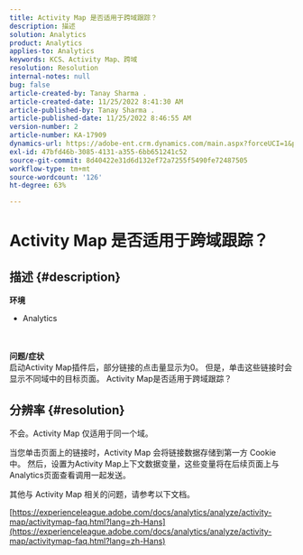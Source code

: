 ```yaml
---
title: Activity Map 是否适用于跨域跟踪？
description: 描述
solution: Analytics
product: Analytics
applies-to: Analytics
keywords: KCS、Activity Map、跨域
resolution: Resolution
internal-notes: null
bug: false
article-created-by: Tanay Sharma .
article-created-date: 11/25/2022 8:41:30 AM
article-published-by: Tanay Sharma .
article-published-date: 11/25/2022 8:46:55 AM
version-number: 2
article-number: KA-17909
dynamics-url: https://adobe-ent.crm.dynamics.com/main.aspx?forceUCI=1&pagetype=entityrecord&etn=knowledgearticle&id=fc907bf3-9c6c-ed11-9561-6045bd006e5a
exl-id: 47bfd46b-3085-4131-a355-6bb651241c52
source-git-commit: 8d40422e31d6d132ef72a7255f5490fe72487505
workflow-type: tm+mt
source-wordcount: '126'
ht-degree: 63%

---
```


# Activity Map 是否适用于跨域跟踪？

## 描述 {#description}

<b>环境</b>
- Analytics

<br> <br><b>问题/症状</b><br>启动Activity Map插件后，部分链接的点击量显示为0。 但是，单击这些链接时会显示不同域中的目标页面。 Activity Map是否适用于跨域跟踪？<br>

## 分辨率 {#resolution}


不会。Activity Map 仅适用于同一个域。

当您单击页面上的链接时，Activity Map 会将链接数据存储到第一方 Cookie 中。 然后，设置为Activity Map上下文数据变量，这些变量将在后续页面上与Analytics页面查看调用一起发送。

其他与 Activity Map 相关的问题，请参考以下文档。

[https://experienceleague.adobe.com/docs/analytics/analyze/activity-map/activitymap-faq.html?lang=zh-Hans](https://experienceleague.adobe.com/docs/analytics/analyze/activity-map/activitymap-faq.html?lang=zh-Hans)
